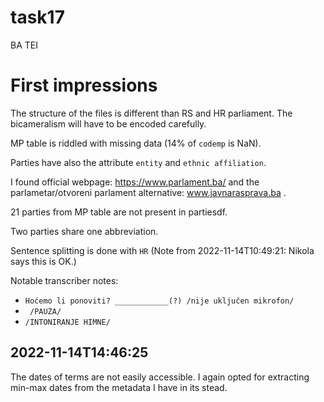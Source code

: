 # task17
BA TEI

# First impressions

The structure of the files is different than RS and HR parliament. The bicameralism will have to be encoded carefully.

MP table is riddled with missing data (14% of `codemp` is NaN).

Parties have also the attribute `entity` and `ethnic affiliation`.

I found official webpage: https://www.parlament.ba/ and the parlametar/otvoreni parlament  alternative: www.javnarasprava.ba .

21 parties from MP table are not present in partiesdf. 

Two parties share one abbreviation.

Sentence splitting is done with `HR` (Note from 2022-11-14T10:49:21: Nikola says this is OK.)

Notable transcriber notes:
* `Hoćemo li ponoviti? ____________(?) /nije uključen mikrofon/`
* ` /PAUZA/`
* `/INTONIRANJE HIMNE/`

## 2022-11-14T14:46:25

The dates of terms are not easily accessible. I again opted for extracting min-max dates from the metadata I have in its stead.